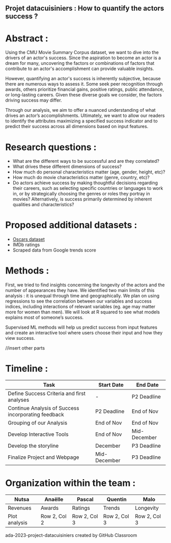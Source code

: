 ## Projet datacuisiniers : How to quantify the actors success ? ##

# Abstract : #
Using the CMU Movie Summary Corpus dataset, we want to dive into the drivers of an actor's success. Since the aspiration to become an actor is a dream for many, uncovering the factors or combinations of factors that contribute to an actor's accomplishment can provide valuable insights.

However, quantifying an actor's success is inherently subjective, because there are numerous ways to assess it. Some seek peer recognition through awards, others prioritize financial gains, positive ratings, public attendance, or long-lasting careers. Given these diverse goals we consider, the factors driving success may differ.

Through our analysis, we aim to offer a nuanced understanding of what drives an actor’s accomplishments. Ultimately, we want to allow our readers to identify the attributes maximizing a specified success indicator and to predict their success across all dimensions based on input features.

# Research questions : #
- What are the different ways to be successful and are they correlated?
- What drives these different dimensions of success?
- How much do personal characteristics matter (age, gender, height, etc)?
- How much do movie characteristics matter (genre, country, etc)?
- Do actors achieve success by making thoughtful decisions regarding their careers, such as selecting specific countries or languages to work in, or by strategically choosing the genres or roles they portray in movies? Alternatively, is success primarily determined by inherent qualities and characteristics?


# Proposed additional datasets : #
- [Oscars dataset](https://www.kaggle.com/datasets/unanimad/the-oscar-award)
- IMDb ratings
- Scraped data from Google trends score 

# Methods : #

First, we tried to find insights concerning the longevity of the actors and the number of appearances they have. We identified two main limits of this analysis : it is unequal through time and geographically. 
We plan on using regressions to see the correlation between our variables and success indices, including interactions of relevant variables (eg. age may matter more for women than men). We will look at R squared to see what models explains most of someone’s success.

Supervised ML methods will help us predict success from input features and create an interactive tool where users choose their input and how they view success.

//insert other parts

# Timeline : #

| Task                        | Start Date | End Date   |
|-----------------------------|------------|------------|
| Define Success Criteria and first analyses   |  -         | P2 Deadline|
| Continue Analysis of Success incorporating feedback  | P2 Deadline| End of Nov  |
| Grouping of our Analysis    | End of Nov | End of Nov  |
| Develop Interactive Tools   | End of Nov | Mid-December  |
| Develop the storyline       | December     | P3 Deadline    |
| Finalize Project and Webpage    | Mid-December   | P3 Deadline   |

# Organization within the team : #

  | Nutsa | Anaëlle | Pascal | Quentin | Malo |
|----------|----------|----------|----------|----------|
| Revenues | Awards | Ratings | Trends | Longevity |
| Plot analysis | Row 2, Col 2 | Row 2, Col 3 | Row 2, Col 3 | Row 2, Col 3 |
  

ada-2023-project-datacuisiniers created by GitHub Classroom

